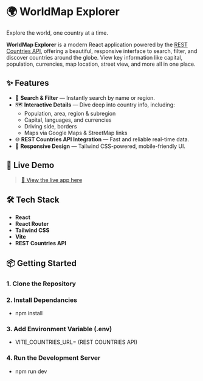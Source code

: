 # 🌍 WorldMap Explorer

Explore the world, one country at a time.

**WorldMap Explorer** is a modern React application powered by the [REST Countries API](https://restcountries.com/), offering a beautiful, responsive interface to search, filter, and discover countries around the globe. View key information like capital, population, currencies, map location, street view, and more all in one place.


## ✨ Features

- 🔎 **Search & Filter** — Instantly search by name or region.
- 🗺️ **Interactive Details** — Dive deep into country info, including:
  - Population, area, region & subregion
  - Capital, languages, and currencies
  - Driving side, borders
  - Maps via Google Maps & StreetMap links
- 🌐 **REST Countries API Integration** — Fast and reliable real-time data.
- 🎨 **Responsive Design** — Tailwind CSS-powered, mobile-friendly UI.



## 🚧 Live Demo

> [🔗 View the live app here](https://af-assignment2-ten.vercel.app/)



## 🛠️ Tech Stack

- **React**
- **React Router**
- **Tailwind CSS**
- **Vite**
- **REST Countries API**



## 📦 Getting Started

### 1. Clone the Repository
### 2. Install Dependancies 
- npm install
### 3. Add Environment Variable (.env)
- VITE_COUNTRIES_URL= (REST COUNTRIES API)
### 4. Run the Development Server
- npm run dev
